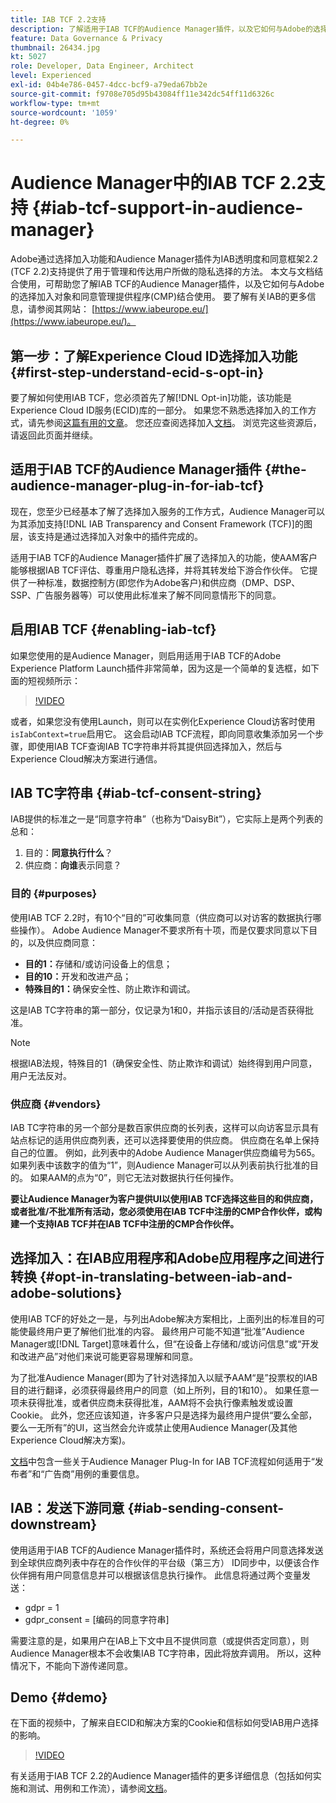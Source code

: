 ```yaml
---
title: IAB TCF 2.2支持
description: 了解适用于IAB TCF的Audience Manager插件，以及它如何与Adobe的选择加入对象和您的同意管理提供程序(CMP)配合使用。
feature: Data Governance & Privacy
thumbnail: 26434.jpg
kt: 5027
role: Developer, Data Engineer, Architect
level: Experienced
exl-id: 04b4e786-0457-4dcc-bcf9-a79eda67bb2e
source-git-commit: f9708e705d95b43084ff11e342dc54ff11d6326c
workflow-type: tm+mt
source-wordcount: '1059'
ht-degree: 0%

---
```


# Audience Manager中的IAB TCF 2.2支持 {#iab-tcf-support-in-audience-manager}

Adobe通过选择加入功能和Audience Manager插件为IAB透明度和同意框架2.2 (TCF 2.2)支持提供了用于管理和传达用户所做的隐私选择的方法。 本文与文档结合使用，可帮助您了解IAB TCF的Audience Manager插件，以及它如何与Adobe的选择加入对象和同意管理提供程序(CMP)结合使用。 要了解有关IAB的更多信息，请参阅其网站： [https://www.iabeurope.eu/](https://www.iabeurope.eu/)。

## 第一步：了解Experience Cloud ID选择加入功能 {#first-step-understand-ecid-s-opt-in}

要了解如何使用IAB TCF，您必须首先了解[!DNL Opt-in]功能，该功能是Experience Cloud ID服务(ECID)库的一部分。 如果您不熟悉选择加入的工作方式，请先参阅[这篇有用的文章](https://experienceleague.adobe.com/docs/core-services-learn/tutorials/id-service/use-opt-in-to-control-experience-cloud-activities-based-on-user-consent.html?lang=zh-Hans)。 您还应查阅选择加入[文档](https://experienceleague.adobe.com/docs/id-service/using/implementation/opt-in-service/optin-overview.html?lang=zh-Hans)。 浏览完这些资源后，请返回此页面并继续。

## 适用于IAB TCF的Audience Manager插件 {#the-audience-manager-plug-in-for-iab-tcf}

现在，您至少已经基本了解了选择加入服务的工作方式，Audience Manager可以为其添加支持[!DNL IAB Transparency and Consent Framework (TCF)]的图层，该支持是通过选择加入对象中的插件完成的。

适用于IAB TCF的Audience Manager插件扩展了选择加入的功能，使AAM客户能够根据IAB TCF评估、尊重用户隐私选择，并将其转发给下游合作伙伴。 它提供了一种标准，数据控制方(即您作为Adobe客户)和供应商（DMP、DSP、SSP、广告服务器等）可以使用此标准来了解不同同意情形下的同意。

## 启用IAB TCF {#enabling-iab-tcf}

如果您使用的是Audience Manager，则启用适用于IAB TCF的Adobe Experience Platform Launch插件非常简单，因为这是一个简单的复选框，如下面的短视频所示：

>[!VIDEO](https://video.tv.adobe.com/v/38257/?quality=12&captions=chi_hans)

或者，如果您没有使用Launch，则可以在实例化Experience Cloud访客时使用`isIabContext=true`启用它。 这会启动IAB TCF流程，即向同意收集添加另一个步骤，即使用IAB TCF查询IAB TC字符串并将其提供回选择加入，然后与Experience Cloud解决方案进行通信。

## IAB TC字符串 {#iab-tcf-consent-string}

IAB提供的标准之一是“同意字符串”（也称为“DaisyBit”），它实际上是两个列表的总和：

1. 目的：**同意执行什么**？
1. 供应商：**向谁**&#x200B;表示同意？

### 目的 {#purposes}

使用IAB TCF 2.2时，有10个“目的”可收集同意（供应商可以对访客的数据执行哪些操作）。 Adobe Audience Manager不要求所有十项，而是仅要求同意以下目的，以及供应商同意：

* **目的1：**&#x200B;存储和/或访问设备上的信息；
* **目的10：**&#x200B;开发和改进产品；
* **特殊目的1：**&#x200B;确保安全性、防止欺诈和调试。

这是IAB TC字符串的第一部分，仅记录为1和0，并指示该目的/活动是否获得批准。

>[!NOTE]
>
>根据IAB法规，特殊目的1（确保安全性、防止欺诈和调试）始终得到用户同意，用户无法反对。

### 供应商 {#vendors}

IAB TC字符串的另一个部分是数百家供应商的长列表，这样可以向访客显示具有站点标记的适用供应商列表，还可以选择要使用的供应商。 供应商在名单上保持自己的位置。 例如，此列表中的Adobe Audience Manager供应商编号为565。 如果列表中该数字的值为“1”，则Audience Manager可以从列表前执行批准的目的。 如果AAM的点为“0”，则它无法对数据执行任何操作。

**要让Audience Manager为客户提供UI以使用IAB TCF选择这些目的和供应商，或者批准/不批准所有活动，您必须使用在IAB TCF中注册的CMP合作伙伴，或构建一个支持IAB TCF并在IAB TCF中注册的CMP合作伙伴。**

## 选择加入：在IAB应用程序和Adobe应用程序之间进行转换 {#opt-in-translating-between-iab-and-adobe-solutions}

使用IAB TCF的好处之一是，与列出Adobe解决方案相比，上面列出的标准目的可能使最终用户更了解他们批准的内容。 最终用户可能不知道“批准”Audience Manager或[!DNL Target]意味着什么，但“在设备上存储和/或访问信息”或“开发和改进产品”对他们来说可能更容易理解和同意。

为了批准Audience Manager(即为了针对选择加入以赋予AAM“是”投票权的IAB目的进行翻译，必须获得最终用户的同意（如上所列，目的1和10）。 如果任意一项未获得批准，或者供应商未获得批准，AAM将不会执行像素触发或设置Cookie。 此外，您还应该知道，许多客户只是选择为最终用户提供“要么全部，要么一无所有”的UI，这当然会允许或禁止使用Audience Manager(及其他Experience Cloud解决方案)。

[文档](https://experienceleague.adobe.com/docs/audience-manager/user-guide/overview/data-privacy/consent-management/aam-iab-plugin.html?lang=zh-Hans)中包含一些关于Audience Manager Plug-In for IAB TCF流程如何适用于“发布者”和“广告商”用例的重要信息。

## IAB：发送下游同意 {#iab-sending-consent-downstream}

使用适用于IAB TCF的Audience Manager插件时，系统还会将用户同意选择发送到全球供应商列表中存在的合作伙伴的平台级（第三方） ID同步中，以便该合作伙伴拥有用户同意信息并可以根据该信息执行操作。 此信息将通过两个变量发送：

* gdpr = 1
* gdpr_consent = [编码的同意字符串]

需要注意的是，如果用户在IAB上下文中且不提供同意（或提供否定同意），则Audience Manager根本不会收集IAB TC字符串，因此将放弃调用。 所以，这种情况下，不能向下游传递同意。

## Demo {#demo}

在下面的视频中，了解来自ECID和解决方案的Cookie和信标如何受IAB用户选择的影响。

>[!VIDEO](https://video.tv.adobe.com/v/38240/?quality=12&captions=chi_hans)

有关适用于IAB TCF 2.2的Audience Manager插件的更多详细信息（包括如何实施和测试、用例和工作流），请参阅[文档](https://experienceleague.adobe.com/docs/audience-manager/user-guide/overview/data-privacy/consent-management/aam-iab-plugin.html?lang=zh-Hans)。
